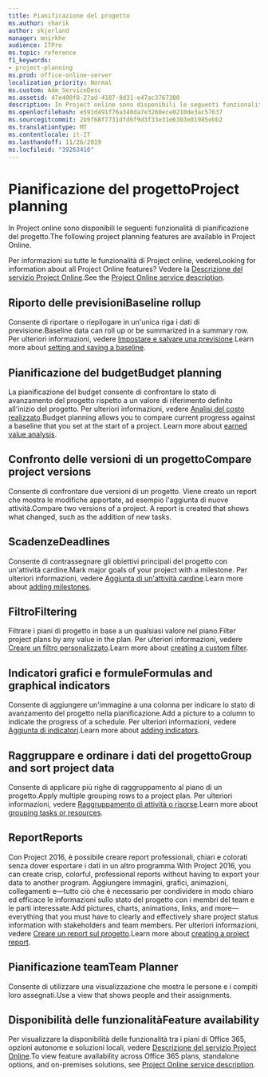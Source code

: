 ```yaml
---
title: Pianificazione del progetto
ms.author: sharik
author: skjerland
manager: mnirkhe
audience: ITPro
ms.topic: reference
f1_keywords:
- project-planning
ms.prod: office-online-server
localization_priority: Normal
ms.custom: Adm_ServiceDesc
ms.assetid: 47e400f8-27ad-4187-8d31-e47ac3767300
description: In Project online sono disponibili le seguenti funzionalità di pianificazione del progetto.
ms.openlocfilehash: e591d491f76a340da7e3260ece0210de3ac57637
ms.sourcegitcommit: 2b9f68f7731dfd6f9d3f33e31e6303e81985ebb2
ms.translationtype: MT
ms.contentlocale: it-IT
ms.lasthandoff: 11/26/2019
ms.locfileid: "39263410"
---
```

# <a name="project-planning"></a><span data-ttu-id="336c8-103">Pianificazione del progetto</span><span class="sxs-lookup"><span data-stu-id="336c8-103">Project planning</span></span>

<span data-ttu-id="336c8-104">In Project online sono disponibili le seguenti funzionalità di pianificazione del progetto.</span><span class="sxs-lookup"><span data-stu-id="336c8-104">The following project planning features are available in Project Online.</span></span>
  
<span data-ttu-id="336c8-105">Per informazioni su tutte le funzionalità di Project online, vedere</span><span class="sxs-lookup"><span data-stu-id="336c8-105">Looking for information about all Project Online features?</span></span> <span data-ttu-id="336c8-106">Vedere la [Descrizione del servizio Project Online](project-online-service-description.md).</span><span class="sxs-lookup"><span data-stu-id="336c8-106">See the [Project Online service description](project-online-service-description.md).</span></span>
  
## <a name="baseline-rollup"></a><span data-ttu-id="336c8-107">Riporto delle previsioni</span><span class="sxs-lookup"><span data-stu-id="336c8-107">Baseline rollup</span></span>

<span data-ttu-id="336c8-108">Consente di riportare o riepilogare in un'unica riga i dati di previsione.</span><span class="sxs-lookup"><span data-stu-id="336c8-108">Baseline data can roll up or be summarized in a summary row.</span></span> <span data-ttu-id="336c8-109">Per ulteriori informazioni, vedere [Impostare e salvare una previsione](https://go.microsoft.com/fwlink/p/?LinkId=271346).</span><span class="sxs-lookup"><span data-stu-id="336c8-109">Learn more about [setting and saving a baseline](https://go.microsoft.com/fwlink/p/?LinkId=271346).</span></span>
  
## <a name="budget-planning"></a><span data-ttu-id="336c8-110">Pianificazione del budget</span><span class="sxs-lookup"><span data-stu-id="336c8-110">Budget planning</span></span>

<span data-ttu-id="336c8-p103">La pianificazione del budget consente di confrontare lo stato di avanzamento del progetto rispetto a un valore di riferimento definito all'inizio del progetto. Per ulteriori informazioni, vedere [Analisi del costo realizzato](https://go.microsoft.com/fwlink/p/?LinkId=271336).</span><span class="sxs-lookup"><span data-stu-id="336c8-p103">Budget planning allows you to compare current progress against a baseline that you set at the start of a project. Learn more about [earned value analysis](https://go.microsoft.com/fwlink/p/?LinkId=271336).</span></span>
  
## <a name="compare-project-versions"></a><span data-ttu-id="336c8-113">Confronto delle versioni di un progetto</span><span class="sxs-lookup"><span data-stu-id="336c8-113">Compare project versions</span></span>

<span data-ttu-id="336c8-p104">Consente di confrontare due versioni di un progetto. Viene creato un report che mostra le modifiche apportate, ad esempio l'aggiunta di nuove attività.</span><span class="sxs-lookup"><span data-stu-id="336c8-p104">Compare two versions of a project. A report is created that shows what changed, such as the addition of new tasks.</span></span>
  
## <a name="deadlines"></a><span data-ttu-id="336c8-116">Scadenze</span><span class="sxs-lookup"><span data-stu-id="336c8-116">Deadlines</span></span>

<span data-ttu-id="336c8-117">Consente di contrassegnare gli obiettivi principali del progetto con un'attività cardine.</span><span class="sxs-lookup"><span data-stu-id="336c8-117">Mark major goals of your project with a milestone.</span></span> <span data-ttu-id="336c8-118">Per ulteriori informazioni, vedere [Aggiunta di un'attività cardine](https://go.microsoft.com/fwlink/p/?LinkId=271339).</span><span class="sxs-lookup"><span data-stu-id="336c8-118">Learn more about [adding milestones](https://go.microsoft.com/fwlink/p/?LinkId=271339).</span></span>
  
## <a name="filtering"></a><span data-ttu-id="336c8-119">Filtro</span><span class="sxs-lookup"><span data-stu-id="336c8-119">Filtering</span></span>

<span data-ttu-id="336c8-120">Filtrare i piani di progetto in base a un qualsiasi valore nel piano.</span><span class="sxs-lookup"><span data-stu-id="336c8-120">Filter project plans by any value in the plan.</span></span> <span data-ttu-id="336c8-121">Per ulteriori informazioni, vedere [Creare un filtro personalizzato](https://go.microsoft.com/fwlink/p/?LinkId=271341).</span><span class="sxs-lookup"><span data-stu-id="336c8-121">Learn more about [creating a custom filter](https://go.microsoft.com/fwlink/p/?LinkId=271341).</span></span>
  
## <a name="formulas-and-graphical-indicators"></a><span data-ttu-id="336c8-122">Indicatori grafici e formule</span><span class="sxs-lookup"><span data-stu-id="336c8-122">Formulas and graphical indicators</span></span>

<span data-ttu-id="336c8-123">Consente di aggiungere un'immagine a una colonna per indicare lo stato di avanzamento del progetto nella pianificazione.</span><span class="sxs-lookup"><span data-stu-id="336c8-123">Add a picture to a column to indicate the progress of a schedule.</span></span> <span data-ttu-id="336c8-124">Per ulteriori informazioni, vedere [Aggiunta di indicatori](https://go.microsoft.com/fwlink/p/?LinkId=271340).</span><span class="sxs-lookup"><span data-stu-id="336c8-124">Learn more about [adding indicators](https://go.microsoft.com/fwlink/p/?LinkId=271340).</span></span>
  
## <a name="group-and-sort-project-data"></a><span data-ttu-id="336c8-125">Raggruppare e ordinare i dati del progetto</span><span class="sxs-lookup"><span data-stu-id="336c8-125">Group and sort project data</span></span>

<span data-ttu-id="336c8-126">Consente di applicare più righe di raggruppamento al piano di un progetto.</span><span class="sxs-lookup"><span data-stu-id="336c8-126">Apply multiple grouping rows to a project plan.</span></span> <span data-ttu-id="336c8-127">Per ulteriori informazioni, vedere [Raggruppamento di attività o risorse](https://go.microsoft.com/fwlink/p/?LinkId=271326).</span><span class="sxs-lookup"><span data-stu-id="336c8-127">Learn more about [grouping tasks or resources](https://go.microsoft.com/fwlink/p/?LinkId=271326).</span></span>
  
## <a name="reports"></a><span data-ttu-id="336c8-128">Report</span><span class="sxs-lookup"><span data-stu-id="336c8-128">Reports</span></span>

<span data-ttu-id="336c8-129">Con Project 2016, è possibile creare report professionali, chiari e colorati senza dover esportare i dati in un altro programma.</span><span class="sxs-lookup"><span data-stu-id="336c8-129">With Project 2016, you can create crisp, colorful, professional reports without having to export your data to another program.</span></span> <span data-ttu-id="336c8-130">Aggiungere immagini, grafici, animazioni, collegamenti e&mdash;tutto ciò che è necessario per condividere in modo chiaro ed efficace le informazioni sullo stato del progetto con i membri del team e le parti interessate.</span><span class="sxs-lookup"><span data-stu-id="336c8-130">Add pictures, charts, animations, links, and more&mdash;everything that you must have to clearly and effectively share project status information with stakeholders and team members.</span></span> <span data-ttu-id="336c8-131">Per ulteriori informazioni, vedere [Creare un report sul progetto](https://go.microsoft.com/fwlink/p/?LinkId=271349).</span><span class="sxs-lookup"><span data-stu-id="336c8-131">Learn more about [creating a project report](https://go.microsoft.com/fwlink/p/?LinkId=271349).</span></span>
  
## <a name="team-planner"></a><span data-ttu-id="336c8-132">Pianificazione team</span><span class="sxs-lookup"><span data-stu-id="336c8-132">Team Planner</span></span>

<span data-ttu-id="336c8-133">Consente di utilizzare una visualizzazione che mostra le persone e i compiti loro assegnati.</span><span class="sxs-lookup"><span data-stu-id="336c8-133">Use a view that shows people and their assignments.</span></span> 
  
## <a name="feature-availability"></a><span data-ttu-id="336c8-134">Disponibilità delle funzionalità</span><span class="sxs-lookup"><span data-stu-id="336c8-134">Feature availability</span></span>

<span data-ttu-id="336c8-135">Per visualizzare la disponibilità delle funzionalità tra i piani di Office 365, opzioni autonome e soluzioni locali, vedere [Descrizione del servizio Project Online](project-online-service-description.md).</span><span class="sxs-lookup"><span data-stu-id="336c8-135">To view feature availability across Office 365 plans, standalone options, and on-premises solutions, see [Project Online service description](project-online-service-description.md).</span></span>
  